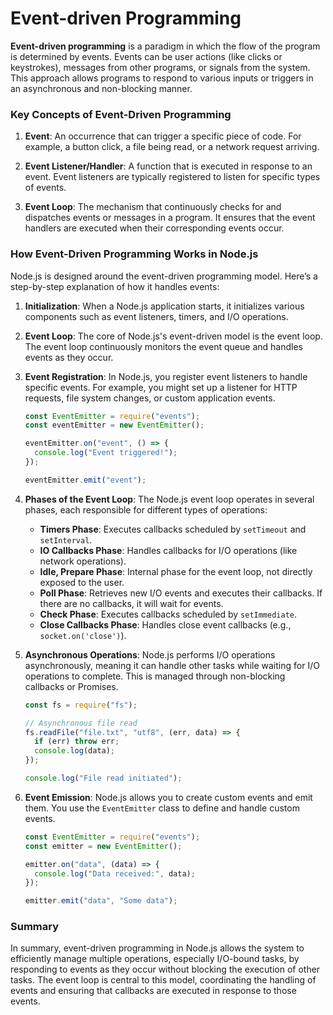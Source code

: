 # Event-driven Programming

**Event-driven programming** is a paradigm in which the flow of the program is determined by events. Events can be user actions (like clicks or keystrokes), messages from other programs, or signals from the system. This approach allows programs to respond to various inputs or triggers in an asynchronous and non-blocking manner.

### Key Concepts of Event-Driven Programming

1. **Event**: An occurrence that can trigger a specific piece of code. For example, a button click, a file being read, or a network request arriving.

2. **Event Listener/Handler**: A function that is executed in response to an event. Event listeners are typically registered to listen for specific types of events.

3. **Event Loop**: The mechanism that continuously checks for and dispatches events or messages in a program. It ensures that the event handlers are executed when their corresponding events occur.

### How Event-Driven Programming Works in Node.js

Node.js is designed around the event-driven programming model. Here’s a step-by-step explanation of how it handles events:

1. **Initialization**: When a Node.js application starts, it initializes various components such as event listeners, timers, and I/O operations.

2. **Event Loop**: The core of Node.js's event-driven model is the event loop. The event loop continuously monitors the event queue and handles events as they occur.

3. **Event Registration**: In Node.js, you register event listeners to handle specific events. For example, you might set up a listener for HTTP requests, file system changes, or custom application events.

   ```javascript
   const EventEmitter = require("events");
   const eventEmitter = new EventEmitter();

   eventEmitter.on("event", () => {
     console.log("Event triggered!");
   });

   eventEmitter.emit("event");
   ```

4. **Phases of the Event Loop**: The Node.js event loop operates in several phases, each responsible for different types of operations:

   - **Timers Phase**: Executes callbacks scheduled by `setTimeout` and `setInterval`.
   - **IO Callbacks Phase**: Handles callbacks for I/O operations (like network operations).
   - **Idle, Prepare Phase**: Internal phase for the event loop, not directly exposed to the user.
   - **Poll Phase**: Retrieves new I/O events and executes their callbacks. If there are no callbacks, it will wait for events.
   - **Check Phase**: Executes callbacks scheduled by `setImmediate`.
   - **Close Callbacks Phase**: Handles close event callbacks (e.g., `socket.on('close')`).

5. **Asynchronous Operations**: Node.js performs I/O operations asynchronously, meaning it can handle other tasks while waiting for I/O operations to complete. This is managed through non-blocking callbacks or Promises.

   ```javascript
   const fs = require("fs");

   // Asynchronous file read
   fs.readFile("file.txt", "utf8", (err, data) => {
     if (err) throw err;
     console.log(data);
   });

   console.log("File read initiated");
   ```

6. **Event Emission**: Node.js allows you to create custom events and emit them. You use the `EventEmitter` class to define and handle custom events.

   ```javascript
   const EventEmitter = require("events");
   const emitter = new EventEmitter();

   emitter.on("data", (data) => {
     console.log("Data received:", data);
   });

   emitter.emit("data", "Some data");
   ```

### Summary

In summary, event-driven programming in Node.js allows the system to efficiently manage multiple operations, especially I/O-bound tasks, by responding to events as they occur without blocking the execution of other tasks. The event loop is central to this model, coordinating the handling of events and ensuring that callbacks are executed in response to those events.
